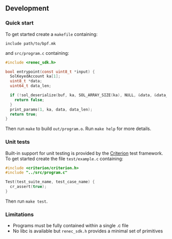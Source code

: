 ## Development

### Quick start
To get started create a `makefile` containing:
```make
include path/to/bpf.mk
```
and `src/program.c` containing:
```c
#include <renec_sdk.h>

bool entrypoint(const uint8_t *input) {
  SolKeyedAccount ka[1];
  uint8_t *data;
  uint64_t data_len;

  if (!sol_deserialize(buf, ka, SOL_ARRAY_SIZE(ka), NULL, &data, &data_len)) {
    return false;
  }
  print_params(1, ka, data, data_len);
  return true;
}
```

Then run `make` to build `out/program.o`.
Run `make help` for more details.

### Unit tests
Built-in support for unit testing is provided by the
[Criterion](https://criterion.readthedocs.io/en/master/index.html) test framework.
To get started create the file `test/example.c` containing:
```c
#include <criterion/criterion.h>
#include "../src/program.c"

Test(test_suite_name, test_case_name) {
  cr_assert(true);
}
```
Then run `make test`.

### Limitations
* Programs must be fully contained within a single .c file
* No libc is available but `renec_sdk.h` provides a minimal set of primitives
